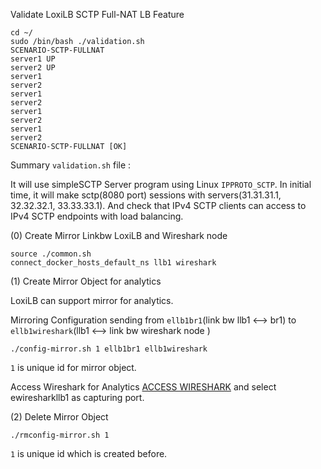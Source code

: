 

Validate LoxiLB SCTP Full-NAT LB Feature

```
cd ~/
sudo /bin/bash ./validation.sh
SCENARIO-SCTP-FULLNAT
server1 UP
server2 UP
server1
server2
server1
server2
server1
server2
server1
server2
SCENARIO-SCTP-FULLNAT [OK]
```

Summary `validation.sh` file :

It will use simpleSCTP Server program using Linux `IPPROTO_SCTP`. In initial time, it will make sctp(8080 port) sessions with servers(31.31.31.1, 32.32.32.1, 33.33.33.1). And check that IPv4 SCTP clients can access to IPv4 SCTP endpoints with load balancing.

(0) Create Mirror Linkbw LoxiLB and Wireshark node
```
source ./common.sh
connect_docker_hosts_default_ns llb1 wireshark
```

(1) Create Mirror Object for analytics

LoxiLB can support mirror for analytics. 

Mirroring Configuration sending from `ellb1br1`(link bw llb1 <--> br1) to `ellb1wireshark`(llb1 <--> link bw wireshark node )

```
./config-mirror.sh 1 ellb1br1 ellb1wireshark
```

`1` is unique id for mirror object.

Access Wireshark for Analytics [ACCESS WIRESHARK]({{TRAFFIC_HOST1_3000}}) and select ewiresharkllb1 as capturing port.

(2) Delete Mirror Object

```
./rmconfig-mirror.sh 1 
```

`1` is unique id which is created before.
